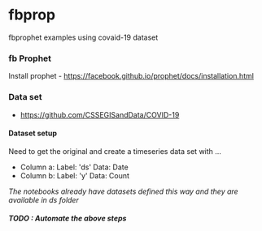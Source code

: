 # fbprop
fbprophet examples using covaid-19 dataset

### fb Prophet
Install prophet - https://facebook.github.io/prophet/docs/installation.html

### Data set
* https://github.com/CSSEGISandData/COVID-19

#### Dataset setup
Need to get the original and create a timeseries data set with ...
* Column a: Label: 'ds' Data: Date
* Column b: Label: 'y' Data: Count

*The notebooks already have datasets defined this way and they are available in ds folder*

##### TODO : Automate the above steps
